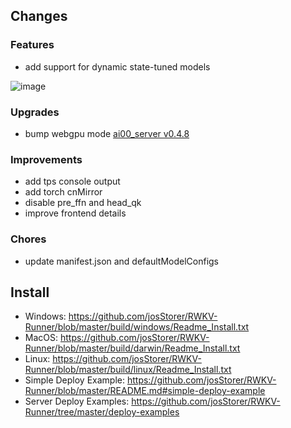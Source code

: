 ## Changes

### Features

- add support for dynamic state-tuned models

![image](https://github.com/josStorer/RWKV-Runner/assets/13366013/42206150-1321-4791-89a2-8d5c4f655ed8)

### Upgrades

- bump webgpu mode [ai00_server v0.4.8](https://github.com/Ai00-X/ai00_server)

### Improvements

- add tps console output
- add torch cnMirror
- disable pre_ffn and head_qk
- improve frontend details

### Chores

- update manifest.json and defaultModelConfigs

## Install

- Windows: https://github.com/josStorer/RWKV-Runner/blob/master/build/windows/Readme_Install.txt
- MacOS: https://github.com/josStorer/RWKV-Runner/blob/master/build/darwin/Readme_Install.txt
- Linux: https://github.com/josStorer/RWKV-Runner/blob/master/build/linux/Readme_Install.txt
- Simple Deploy Example: https://github.com/josStorer/RWKV-Runner/blob/master/README.md#simple-deploy-example
- Server Deploy Examples: https://github.com/josStorer/RWKV-Runner/tree/master/deploy-examples
